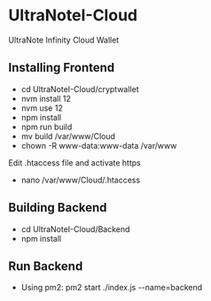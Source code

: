 # UltraNoteI-Cloud
UltraNote Infinity Cloud Wallet

## Installing Frontend
- cd UltraNoteI-Cloud/cryptwallet
- nvm install 12
- nvm use 12
- npm install
- npm run build
- mv build /var/www/Cloud
- chown -R www-data:www-data /var/www

Edit .htaccess file and activate https
- nano /var/www/Cloud/.htaccess

## Building Backend 

- cd UltraNoteI-Cloud/Backend
- npm install

## Run Backend
- Using pm2: pm2 start ./index.js --name=backend
